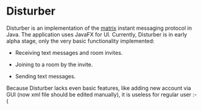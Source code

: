 # Disturber

Disturber is an implementation of the [matrix](https://matrix.org/) instant messaging protocol in Java. The application
uses JavaFX for UI. Currently, Disturber is in early alpha stage, only the very basic functionality implemented:

* Receiving text messages and room invites.

* Joining to a room by the invite.

* Sending text messages.

Because Disturber lacks even basic features, like adding new account via GUI (now xml file should be edited manually),
it is useless for regular user :-(
